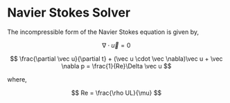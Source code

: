 
# Navier Stokes Solver

The incompressible form of the Navier Stokes equation is given by,


$$ \nabla \cdot \vec u = 0 $$

$$ \frac{\partial \vec u}{\partial t} + (\vec u \cdot \vec \nabla)\vec u + \vec \nabla p = \frac{1}{Re}\Delta \vec u $$

where, 

$$ Re = \frac{\rho UL}{\mu} $$

